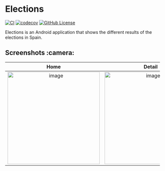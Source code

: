 # Elections

[![CI](https://github.com/Narsuf/Elections/actions/workflows/android.yml/badge.svg)](https://github.com/Narsuf/Elections/actions/workflows/android.yml)
[![codecov](https://codecov.io/gh/Narsuf/Elections/branch/master/graph/badge.svg)](https://codecov.io/gh/Narsuf/Elections)
[![GitHub License](https://img.shields.io/badge/license-Apache%20License%202.0-blue.svg?style=flat)](http://www.apache.org/licenses/LICENSE-2.0)

Elections is an Android application that shows the different results of the elections in Spain.

<h2 id="screenshots">Screenshots :camera:</h2>

| Home | Detail | More info |
|:-:|:-:|:-:|
| <img width="300" alt ="image" src="https://user-images.githubusercontent.com/7148426/219142917-822e2a3b-4f38-4920-85ab-b4b642824c83.png"> | <img width="300" alt ="image" src="https://user-images.githubusercontent.com/7148426/219143572-4c5eaedb-fa3d-45a8-a53a-493f2ab8e418.png"> | <img width="300" alt ="image" src="https://user-images.githubusercontent.com/7148426/219146456-acc5322f-2788-4d53-b624-2418399276f9.png">
